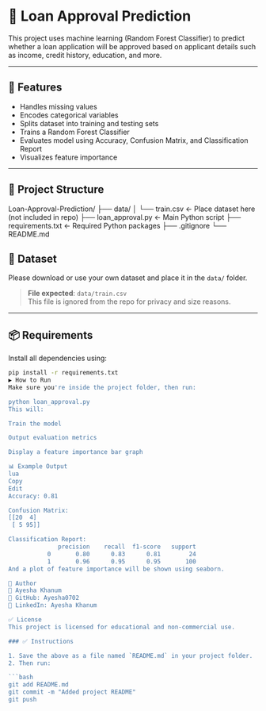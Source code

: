 # 🏦 Loan Approval Prediction

This project uses machine learning (Random Forest Classifier) to predict whether a loan application will be approved based on applicant details such as income, credit history, education, and more.

---

## 📌 Features

- Handles missing values
- Encodes categorical variables
- Splits dataset into training and testing sets
- Trains a Random Forest Classifier
- Evaluates model using Accuracy, Confusion Matrix, and Classification Report
- Visualizes feature importance

---

## 📁 Project Structure

Loan-Approval-Prediction/
├── data/
│ └── train.csv ← Place dataset here (not included in repo)
├── loan_approval.py ← Main Python script
├── requirements.txt ← Required Python packages
├── .gitignore
└── README.md

## 🧪 Dataset

Please download or use your own dataset and place it in the `data/` folder.

> **File expected**: `data/train.csv`  
> This file is ignored from the repo for privacy and size reasons.

---

## 📦 Requirements

Install all dependencies using:

```bash
pip install -r requirements.txt
▶️ How to Run
Make sure you're inside the project folder, then run:

python loan_approval.py
This will:

Train the model

Output evaluation metrics

Display a feature importance bar graph

📊 Example Output
lua
Copy
Edit
Accuracy: 0.81

Confusion Matrix:
[[20  4]
 [ 5 95]]

Classification Report:
              precision    recall  f1-score   support
           0       0.80      0.83      0.81        24
           1       0.96      0.95      0.95       100
And a plot of feature importance will be shown using seaborn.

📌 Author
👤 Ayesha Khanum
🔗 GitHub: Ayesha0702
🔗 LinkedIn: Ayesha Khanum

✅ License
This project is licensed for educational and non-commercial use.

### ✅ Instructions

1. Save the above as a file named `README.md` in your project folder.
2. Then run:

```bash
git add README.md
git commit -m "Added project README"
git push
